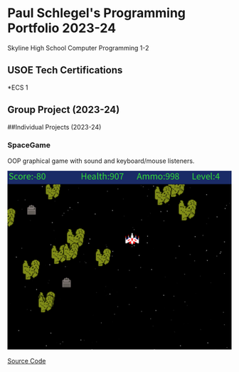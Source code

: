 # Paul Schlegel's Programming Portfolio 2023-24
Skyline High School Computer Programming 1-2

## USOE Tech Certifications
*ECS 1


## Group Project (2023-24)

##Individual Projects (2023-24)

### SpaceGame
OOP graphical game with sound and keyboard/mouse listeners.

![Gameplay](https://github.com/jakelikebeans/programmingportfolio/blob/main/images/SG1.png?raw=true)

[Source Code]()

